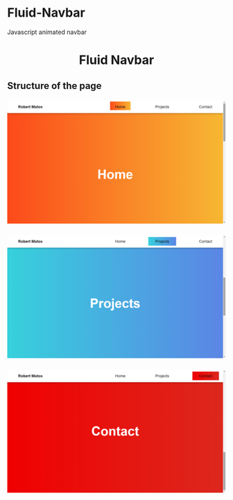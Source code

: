 # Fluid-Navbar
Javascript animated navbar
<h1 align="center">Fluid Navbar</h1>
<h2>Structure of the page</h2>
<h3>
<img alt="image-home" src="https://github.com/RobertMatos/Fluid-Navbar/blob/master/Images/image-home.png?raw=true">
</h3>
<h3>
<img alt="image-projects" src="https://github.com/RobertMatos/Fluid-Navbar/blob/master/Images/image-projects.png?raw=true">
</h3>
<h3>
<img alt="image-contact" src="https://github.com/RobertMatos/Fluid-Navbar/blob/master/Images/image-contact.png?raw=true">
</h3>


